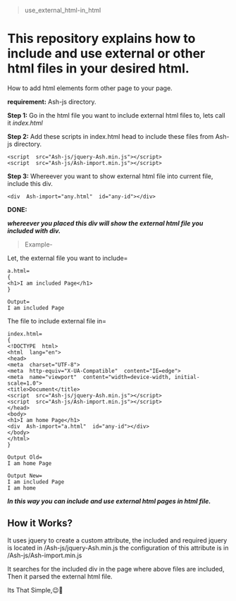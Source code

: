
>  use_external_html-in_html

# This repository explains how to include and use external or other html files in your desired html.

How to add html elements form other page to your page.

  

**requirement:** Ash-js directory.

  

**Step 1:**
Go in the html file you want to include external html files to,
lets call it *index.html*



**Step 2:**
Add these scripts in index.html head to include these files from Ash-js directory.
```
<script  src="Ash-js/jquery-Ash.min.js"></script>
<script  src="Ash-js/Ash-import.min.js"></script>
```
  

**Step 3:**
Whereever you want to show external html file into current file, include this div.
```
<div  Ash-import="any.html"  id="any-id"></div>
```
  

**DONE:**

***whereever you placed this div will show the external html file you included with div.***

  
  

> Example-

  

Let, the external file you want to include=
```
a.html=
{
<h1>I am included Page</h1>
}

Output=
I am included Page

  ```
  The file to include external file in=
  ```
index.html=
{
<!DOCTYPE  html>
<html  lang="en">
<head>
<meta  charset="UTF-8">
<meta  http-equiv="X-UA-Compatible"  content="IE=edge">
<meta  name="viewport"  content="width=device-width, initial-scale=1.0">
<title>Document</title>
<script  src="Ash-js/jquery-Ash.min.js"></script>
<script  src="Ash-js/Ash-import.min.js"></script>
</head>
<body>
<h1>I am home Page</h1>
<div  Ash-import="a.html"  id="any-id"></div>
</body>
</html>
}

Output Old=
I am home Page

```
  
```
Output New=
I am included Page
I am home
```

  

***In this way you can include and use external html pages in html file.***

  

## How it Works?

It uses jquery to create a custom attribute,
the included and required jquery is located in /Ash-js/jquery-Ash.min.js
the configuration of this attribute is in /Ash-js/Ash-import.min.js

It searches for the included div in the page where above files are included,
Then it parsed the external html file.

Its That Simple,😉🤗
